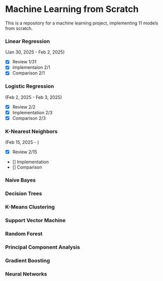 # Machine Learning from Scratch
This is a repository for a machine learning project, implementing 11 models from scratch.

### Linear Regression
(Jan 30, 2025 - Feb 2, 2025)
- [x] Review 1/31
- [x] Implementaion 2/1
- [x] Comparison 2/1

### Logistic Regression
(Feb 2, 2025 - Feb 3, 2025)
- [x] Review 2/2
- [x] Implementation 2/3
- [x] Comparison 2/3

### K-Nearest Neighbors
(Feb 15, 2025 - )
- [x] Review 2/15
- [] Implementation 
- [] Comparison 

### Naive Bayes

### Decision Trees

### K-Means Clustering

### Support Vector Machine

### Random Forest

### Principal Component Analysis

### Gradient Boosting

### Neural Networks
